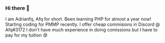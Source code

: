 ### Hi there 👋

I am Adrianfq, Afq for short.
Been learning PHP for almost a year now!
Starting coding for PMMP recently.
I offer cheap commisions in Discord @ Afq#3172
I don't have much experience in doing comissions but I have to pay for my tuition 😰
